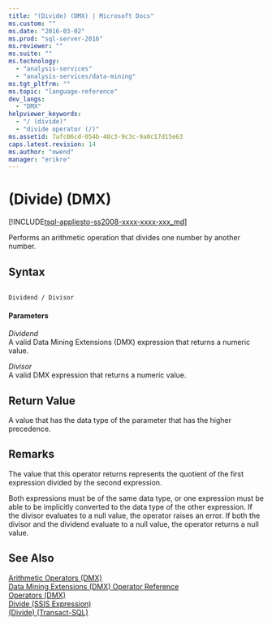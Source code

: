 ```yaml
---
title: "(Divide) (DMX) | Microsoft Docs"
ms.custom: ""
ms.date: "2016-03-02"
ms.prod: "sql-server-2016"
ms.reviewer: ""
ms.suite: ""
ms.technology: 
  - "analysis-services"
  - "analysis-services/data-mining"
ms.tgt_pltfrm: ""
ms.topic: "language-reference"
dev_langs: 
  - "DMX"
helpviewer_keywords: 
  - "/ (divide)"
  - "divide operator (/)"
ms.assetid: 7afc06cd-054b-48c3-9c3c-9a0c17d15e63
caps.latest.revision: 14
ms.author: "owend"
manager: "erikre"
---
```

# (Divide) (DMX)
[!INCLUDE[tsql-appliesto-ss2008-xxxx-xxxx-xxx_md](../database-engine/configure/windows/includes/tsql-appliesto-ss2008-xxxx-xxxx-xxx-md.md)]

  Performs an arithmetic operation that divides one number by another number.  
  
## Syntax  
  
```  
  
Dividend / Divisor  
```  
  
#### Parameters  
 *Dividend*  
 A valid Data Mining Extensions (DMX) expression that returns a numeric value.  
  
 *Divisor*  
 A valid DMX expression that returns a numeric value.  
  
## Return Value  
 A value that has the data type of the parameter that has the higher precedence.  
  
## Remarks  
 The value that this operator returns represents the quotient of the first expression divided by the second expression.  
  
 Both expressions must be of the same data type, or one expression must be able to be implicitly converted to the data type of the other expression. If the divisor evaluates to a null value, the operator raises an error. If both the divisor and the dividend evaluate to a null value, the operator returns a null value.  
  
## See Also  
 [Arithmetic Operators &#40;DMX&#41;](../dmx/operators-arithmetic.md)   
 [Data Mining Extensions &#40;DMX&#41; Operator Reference](../dmx/data-mining-extensions-dmx-operator-reference.md)   
 [Operators &#40;DMX&#41;](../dmx/operators-dmx.md)   
 [Divide &#40;SSIS Expression&#41;](../integration-services/expressions/divide-ssis-expression.md)   
 [&#40;Divide&#41; &#40;Transact-SQL&#41;](../Topic/\(Divide\)%20\(Transact-SQL\).md)  
  
  